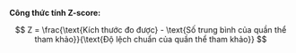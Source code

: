 **Công thức tính Z-score:**

$$
Z = \frac{\text{Kích thước đo được} - \text{Số trung bình của quần thể tham khảo}}{\text{Độ lệch chuẩn của quần thể tham khảo}}
$$
